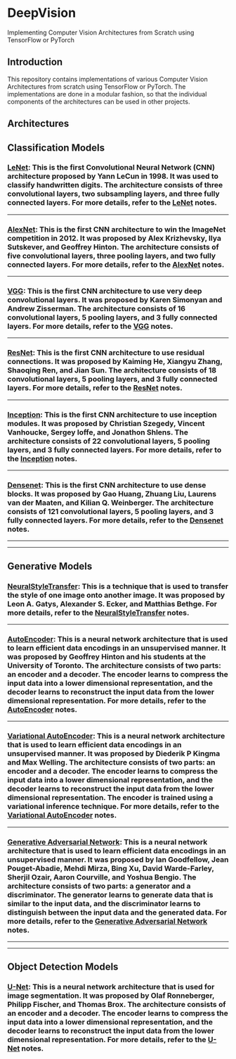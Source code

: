 # DeepVision

Implementing Computer Vision Architectures from Scratch using TensorFlow or PyTorch

## Introduction

This repository contains implementations of various Computer Vision Architectures from scratch using TensorFlow or PyTorch. The implementations are done in a modular fashion, so that the individual components of the architectures can be used in other projects.

## Architectures

## Classification Models

###  [LeNet](http://yann.lecun.com/exdb/publis/pdf/lecun-01a.pdf): This is the first Convolutional Neural Network (CNN) architecture proposed by Yann LeCun in 1998. It was used to classify handwritten digits. The architecture consists of three convolutional layers, two subsampling layers, and three fully connected layers. For more details, refer to the [LeNet](Notes/classification/LeNet.md) notes.

---

###  [AlexNet](https://proceedings.neurips.cc/paper/2012/file/c399862d3b9d6b76c8436e924a68c45b-Paper.pdf): This is the first CNN architecture to win the ImageNet competition in 2012. It was proposed by Alex Krizhevsky, Ilya Sutskever, and Geoffrey Hinton. The architecture consists of five convolutional layers, three pooling layers, and two fully connected layers. For more details, refer to the [AlexNet](Notes/classification/AlexNet.md) notes.

---

### [VGG](https://arxiv.org/pdf/1409.1556v6.pdf): This is the first CNN architecture to use very deep convolutional layers. It was proposed by Karen Simonyan and Andrew Zisserman. The architecture consists of 16 convolutional layers, 5 pooling layers, and 3 fully connected layers. For more details, refer to the [VGG](Notes/classification/VGG.md) notes.

---

### [ResNet](https://arxiv.org/pdf/1512.03385.pdf): This is the first CNN architecture to use residual connections. It was proposed by Kaiming He, Xiangyu Zhang, Shaoqing Ren, and Jian Sun. The architecture consists of 18 convolutional layers, 5 pooling layers, and 3 fully connected layers. For more details, refer to the [ResNet](Notes/classification/ResNet.md) notes.

---

### [Inception](https://arxiv.org/pdf/1409.4842v1.pdf): This is the first CNN architecture to use inception modules. It was proposed by Christian Szegedy, Vincent Vanhoucke, Sergey Ioffe, and Jonathon Shlens. The architecture consists of 22 convolutional layers, 5 pooling layers, and 3 fully connected layers. For more details, refer to the [Inception](Notes/classification/Inception.md) notes.

---

### [Densenet](https://arxiv.org/pdf/1608.06993v5.pdf): This is the first CNN architecture to use dense blocks. It was proposed by Gao Huang, Zhuang Liu, Laurens van der Maaten, and Kilian Q. Weinberger. The architecture consists of 121 convolutional layers, 5 pooling layers, and 3 fully connected layers. For more details, refer to the [Densenet](Notes/classification/Densenet.md) notes.

---
---

## Generative Models

### [NeuralStyleTransfer](https://arxiv.org/pdf/1508.06576.pdf): This is a technique that is used to transfer the style of one image onto another image. It was proposed by Leon A. Gatys, Alexander S. Ecker, and Matthias Bethge. For more details, refer to the [NeuralStyleTransfer](Notes/generative/NeuralStyleTransfer.md) notes.

---

### [AutoEncoder](https://www.science.org/doi/pdf/10.1126/science.1127647): This is a neural network architecture that is used to learn efficient data encodings in an unsupervised manner. It was proposed by Geoffrey Hinton and his students at the University of Toronto. The architecture consists of two parts: an encoder and a decoder. The encoder learns to compress the input data into a lower dimensional representation, and the decoder learns to reconstruct the input data from the lower dimensional representation. For more details, refer to the [AutoEncoder](Notes/generative/Autoencoder.md) notes.

---

### [Variational AutoEncoder](https://arxiv.org/pdf/1312.6114v10.pdf): This is a neural network architecture that is used to learn efficient data encodings in an unsupervised manner. It was proposed by Diederik P Kingma and Max Welling. The architecture consists of two parts: an encoder and a decoder. The encoder learns to compress the input data into a lower dimensional representation, and the decoder learns to reconstruct the input data from the lower dimensional representation. The encoder is trained using a variational inference technique. For more details, refer to the [Variational AutoEncoder](Notes/generative/VariationalAutoencoder.md) notes.

---

### [Generative Adversarial Network](https://arxiv.org/pdf/1406.2661.pdf): This is a neural network architecture that is used to learn efficient data encodings in an unsupervised manner. It was proposed by Ian Goodfellow, Jean Pouget-Abadie, Mehdi Mirza, Bing Xu, David Warde-Farley, Sherjil Ozair, Aaron Courville, and Yoshua Bengio. The architecture consists of two parts: a generator and a discriminator. The generator learns to generate data that is similar to the input data, and the discriminator learns to distinguish between the input data and the generated data. For more details, refer to the [Generative Adversarial Network](Notes/generative/GANs.md) notes.

---
---

## Object Detection Models

### [U-Net](https://arxiv.org/pdf/1505.04597v1.pdf): This is a neural network architecture that is used for image segmentation. It was proposed by Olaf Ronneberger, Philipp Fischer, and Thomas Brox. The architecture consists of an encoder and a decoder. The encoder learns to compress the input data into a lower dimensional representation, and the decoder learns to reconstruct the input data from the lower dimensional representation. For more details, refer to the [U-Net](Notes/detection/U-Net.md) notes.